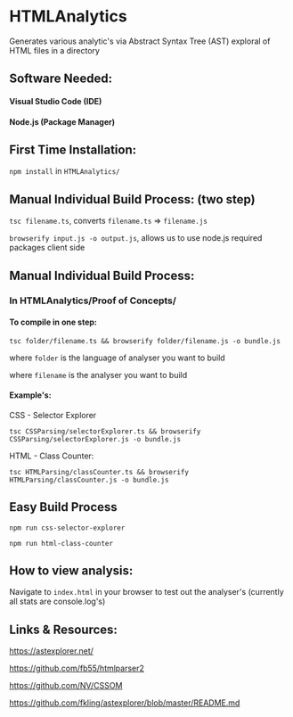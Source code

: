 # HTMLAnalytics
Generates various analytic's via Abstract Syntax Tree (AST) exploral of HTML files in a directory
## Software Needed:
#### Visual Studio Code (IDE)
#### Node.js (Package Manager)

## First Time Installation:
`npm install` in `HTMLAnalytics/`

## Manual Individual Build Process: (two step)
`tsc filename.ts`, converts `filename.ts` => `filename.js`

`browserify input.js -o output.js`, allows us to use node.js required packages client side

## Manual Individual Build Process:
### In HTMLAnalytics/Proof of Concepts/
#### To compile in one step:

`tsc folder/filename.ts && browserify folder/filename.js -o bundle.js`

where `folder` is the language of analyser you want to build

where `filename` is the analyser you want to build

#### Example's:
 CSS - Selector Explorer
 
`tsc CSSParsing/selectorExplorer.ts && browserify CSSParsing/selectorExplorer.js -o bundle.js`

HTML - Class Counter:

`tsc HTMLParsing/classCounter.ts && browserify HTMLParsing/classCounter.js -o bundle.js`

## Easy Build Process
`npm run css-selector-explorer`

`npm run html-class-counter`

## How to view analysis:
Navigate to `index.html` in your browser to test out the analyser's (currently all stats are console.log's)

## Links & Resources:
https://astexplorer.net/

https://github.com/fb55/htmlparser2

https://github.com/NV/CSSOM

https://github.com/fkling/astexplorer/blob/master/README.md

